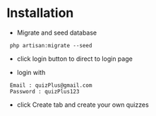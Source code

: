 # Installation

- Migrate and seed database
```
 php artisan:migrate --seed
```

- click login button to direct to login page

- login with
```
 Email : quizPlus@gmail.com
 Password : quizPlus123
```

- click Create tab and create your own quizzes

